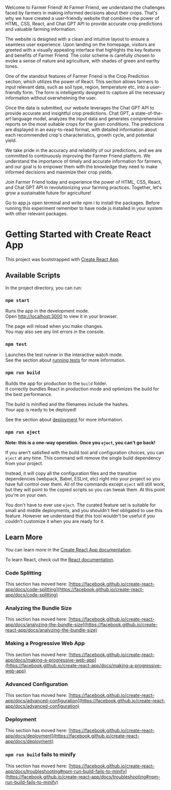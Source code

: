 
Welcome to Farmer Friend!
At Farmer Friend, we understand the challenges faced by farmers in making informed decisions about their crops. That's why we have created a user-friendly website that combines the power of HTML, CSS, React, and Chat GPT API to provide accurate crop predictions and valuable farming information.

The website is designed with a clean and intuitive layout to ensure a seamless user experience. Upon landing on the homepage, visitors are greeted with a visually appealing interface that highlights the key features and benefits of Farmer Friend. The color scheme is carefully chosen to evoke a sense of nature and agriculture, with shades of green and earthy tones.

One of the standout features of Farmer Friend is the Crop Prediction section, which utilizes the power of React. This section allows farmers to input relevant data, such as soil type, region, temperature etc, into a user-friendly form. The form is intelligently designed to capture all the necessary information without overwhelming the user.

Once the data is submitted, our website leverages the Chat GPT API to provide accurate and insightful crop predictions. Chat GPT, a state-of-the-art language model, analyzes the input data and generates comprehensive reports on the most suitable crops for the given conditions. The predictions are displayed in an easy-to-read format, with detailed information about each recommended crop's characteristics, growth cycle, and potential yield.

We take pride in the accuracy and reliability of our predictions, and we are committed to continuously improving the Farmer Friend platform. We understand the importance of timely and accurate information for farmers, and our goal is to empower them with the knowledge they need to make informed decisions and maximize their crop yields.

Join Farmer Friend today and experience the power of HTML, CSS, React, and Chat GPT API in revolutionizing your farming practices. Together, let's grow a sustainable future for agriculture!

Go to app.js open terminal and write npm i to install the packages. Before running this experiment remember to have node.js installed in your system with other relevant packages.

# Getting Started with Create React App

This project was bootstrapped with [Create React App](https://github.com/facebook/create-react-app).

## Available Scripts

In the project directory, you can run:

### `npm start`

Runs the app in the development mode.\
Open [http://localhost:3000](http://localhost:3000) to view it in your browser.

The page will reload when you make changes.\
You may also see any lint errors in the console.

### `npm test`

Launches the test runner in the interactive watch mode.\
See the section about [running tests](https://facebook.github.io/create-react-app/docs/running-tests) for more information.

### `npm run build`

Builds the app for production to the `build` folder.\
It correctly bundles React in production mode and optimizes the build for the best performance.

The build is minified and the filenames include the hashes.\
Your app is ready to be deployed!

See the section about [deployment](https://facebook.github.io/create-react-app/docs/deployment) for more information.

### `npm run eject`

**Note: this is a one-way operation. Once you `eject`, you can't go back!**

If you aren't satisfied with the build tool and configuration choices, you can `eject` at any time. This command will remove the single build dependency from your project.

Instead, it will copy all the configuration files and the transitive dependencies (webpack, Babel, ESLint, etc) right into your project so you have full control over them. All of the commands except `eject` will still work, but they will point to the copied scripts so you can tweak them. At this point you're on your own.

You don't have to ever use `eject`. The curated feature set is suitable for small and middle deployments, and you shouldn't feel obligated to use this feature. However we understand that this tool wouldn't be useful if you couldn't customize it when you are ready for it.

## Learn More

You can learn more in the [Create React App documentation](https://facebook.github.io/create-react-app/docs/getting-started).

To learn React, check out the [React documentation](https://reactjs.org/).

### Code Splitting

This section has moved here: [https://facebook.github.io/create-react-app/docs/code-splitting](https://facebook.github.io/create-react-app/docs/code-splitting)

### Analyzing the Bundle Size

This section has moved here: [https://facebook.github.io/create-react-app/docs/analyzing-the-bundle-size](https://facebook.github.io/create-react-app/docs/analyzing-the-bundle-size)

### Making a Progressive Web App

This section has moved here: [https://facebook.github.io/create-react-app/docs/making-a-progressive-web-app](https://facebook.github.io/create-react-app/docs/making-a-progressive-web-app)

### Advanced Configuration

This section has moved here: [https://facebook.github.io/create-react-app/docs/advanced-configuration](https://facebook.github.io/create-react-app/docs/advanced-configuration)

### Deployment

This section has moved here: [https://facebook.github.io/create-react-app/docs/deployment](https://facebook.github.io/create-react-app/docs/deployment)

### `npm run build` fails to minify

This section has moved here: [https://facebook.github.io/create-react-app/docs/troubleshooting#npm-run-build-fails-to-minify](https://facebook.github.io/create-react-app/docs/troubleshooting#npm-run-build-fails-to-minify)
